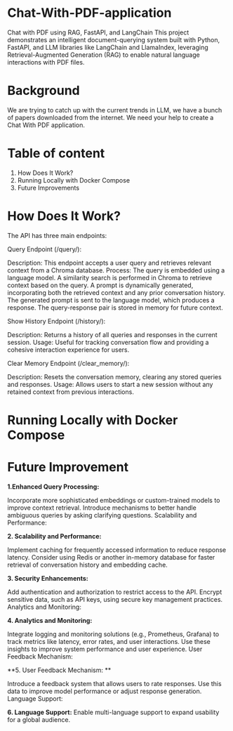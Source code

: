# Chat-With-PDF-application
Chat with PDF using RAG, FastAPI, and LangChain This project demonstrates an intelligent document-querying system built with Python, FastAPI, and LLM libraries like LangChain and LlamaIndex, leveraging Retrieval-Augmented Generation (RAG) to enable natural language interactions with PDF files.

# Background
We are trying to catch up with the current trends in LLM, we have a bunch of papers
downloaded from the internet. We need your help to create a Chat With PDF application.

# Table of content
  1. How Does It Work?
  2. Running Locally with Docker Compose
  3. Future Improvements


# How Does It Work?
The API has three main endpoints:

Query Endpoint (/query/):

  Description: This endpoint accepts a user query and retrieves relevant context from a Chroma database.
  Process:
  The query is embedded using a language model.
  A similarity search is performed in Chroma to retrieve context based on the query.
  A prompt is dynamically generated, incorporating both the retrieved context and any prior conversation history.
  The generated prompt is sent to the language model, which produces a response.
  The query-response pair is stored in memory for future context.

Show History Endpoint (/history/):

  Description: Returns a history of all queries and responses in the current session.
  Usage: Useful for tracking conversation flow and providing a cohesive interaction experience for users.

Clear Memory Endpoint (/clear_memory/):

  Description: Resets the conversation memory, clearing any stored queries and responses.
  Usage: Allows users to start a new session without any retained context from previous interactions.


# Running Locally with Docker Compose

# Future Improvement

**1.Enhanced Query Processing:**

Incorporate more sophisticated embeddings or custom-trained models to improve context retrieval.
Introduce mechanisms to better handle ambiguous queries by asking clarifying questions.
Scalability and Performance:

**2. Scalability and Performance:**
   
Implement caching for frequently accessed information to reduce response latency.
Consider using Redis or another in-memory database for faster retrieval of conversation history and embedding cache.

**3. Security Enhancements:**

Add authentication and authorization to restrict access to the API.
Encrypt sensitive data, such as API keys, using secure key management practices.
Analytics and Monitoring:

**4. Analytics and Monitoring:**

Integrate logging and monitoring solutions (e.g., Prometheus, Grafana) to track metrics like latency, error rates, and user interactions.
Use these insights to improve system performance and user experience.
User Feedback Mechanism:

**5. User Feedback Mechanism: **

Introduce a feedback system that allows users to rate responses. Use this data to improve model performance or adjust response generation.
Language Support:

**6. Language Support:**
Enable multi-language support to expand usability for a global audience.

